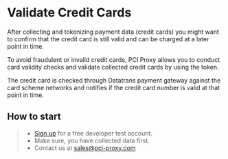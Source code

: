 # Validate Credit Cards

After collecting and tokenizing payment data (credit cards) you might want to confirm that the credit card is still valid and can be charged at a later point in time. 

To avoid fraudulent or invalid credit cards, PCI Proxy allows you to conduct card validity checks and validate collected credit cards by using the token. 

The credit card is checked through Datatrans payment gateway against the card scheme networks and notifies if the credit card number is valid at that point in time. 

## How to start

> - [Sign up](https://www.pci-proxy.com/#/signup) for a free developer test account.
> - Make sure, you have collected data first.
> - Contact us at [sales@pci-proxy.com ](mailto:sales@pci-proxy.com)


